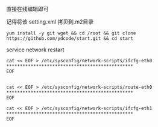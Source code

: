 
直接在线编辑即可

记得将该 setting.xml 拷贝到.m2目录

```
yum install -y git wget && cd /root && git clone https://github.com/ydcode/start.git && cd start 
```


service network restart

```
cat << EOF > /etc/sysconfig/network-scripts/ifcfg-eth0
***********************************************
EOF


cat << EOF > /etc/sysconfig/network-scripts/route-eth0
***********************************************
EOF

cat << EOF > /etc/sysconfig/network-scripts/ifcfg-eth1
***********************************************
EOF
```
